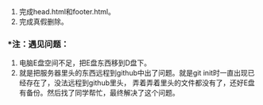 1. 完成head.html和footer.html。
2. 完成真假删除。
### *注：遇见问题：
1. 电脑E盘空间不足，把E盘东西移到D盘下。
2. 就是把服务器里头的东西远程到github中出了问题。就是git init时一直出现已经存在了，没法远程到github里头，
弄着弄着里头的文件都没有了，还好E盘有备份。然后找了同学帮忙，最终解决了这个问题。
